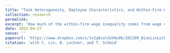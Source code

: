 ```yaml
---
title: "Task Heterogeneity, Employee Characteristics, and Within-Firm Wage Inequality"
collection: research
permalink: 
excerpt: 'How much of the within-firm wage inequality comes from wage differences among employees with similar characteristics who perform similar tasks? Using matched employer-employee data from Germany, we show that task heterogeneity accounts for half of the overall within-firm wage differences. For employees who perform similar tasks, differences in their characteristics (e.g., ability or education) explain three-quarters of their wage differences. Residual wage inequality (RWI) among employees with similar characteristics who perform similar tasks accounts for 12 percent of the overall wage differences. RWI increases with task complexity, establishment and firm size, profit sharing, and profitability, which points to pay-for-performance schemes as potential drivers of HWI. These results indicate that firms use RWI to incentivize employees and call for the separate disclosure of wage inequality related to task heterogeneity, employee characteristics, and RWI. '
date: 2022-04-27
venue: ''
paperurl: 'https://www.dropbox.com/s/1v2q8caldzh0u9b/202209_BiasLinLochnerSchmid_WI.pdf?dl=0'
citation: 'with C. Lin, B. Lochner, and T. Schmid'
---
```

